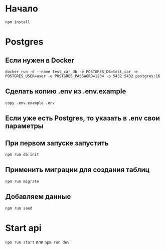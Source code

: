 # Начало

```npm install```

# Postgres

## Если нужен в Docker

```docker run -d --name test_car_db -e POSTGRES_DB=test_car -e POSTGRES_USER=user -e POSTGRES_PASSWORD=1234 -p 5432:5432 postgres:16```

## Сделать копию .env из .env.example

```copy .env.example .env```

## Если уже есть Postgres, то указать в .env свои параметры

## При первом запуске запустить

```npm run db:init```

## Применить миграции для создания таблиц

```npm run migrate```

## Добавляем данные

```npm run seed```

# Start api

```npm run start``` или ```npm run dev```
